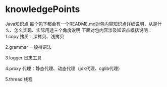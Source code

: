 # knowledgePoints
Java知识点
每个包下都会有一个README.md对包内容知识点详细说明，从是什么、怎么实现、实际用途三个角度说明
下面对包内容涉及知识点概括说明：
1.copy
拷贝：深拷贝、浅拷贝

2.grammar
一般得语法

3.logger
日志工具

4.proxy
代理：静态代理、动态代理（jdk代理、cglib代理）

5.thread
线程
